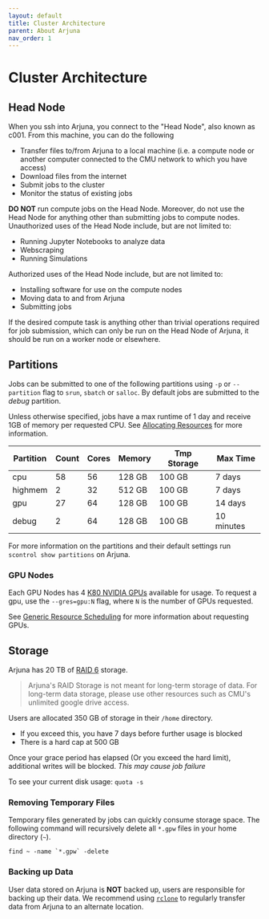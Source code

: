 ```yaml
---
layout: default
title: Cluster Architecture
parent: About Arjuna
nav_order: 1
---
```


# Cluster Architecture

## Head Node

When you ssh into Arjuna, you connect to the "Head Node", also known as c001. From this machine, you
can do the following

- Transfer files to/from Arjuna to a local machine (i.e. a compute node or another computer connected to the CMU network to which you have access)
- Download files from the internet
- Submit jobs to the cluster
- Monitor the status of existing jobs

**DO NOT** run compute jobs on the Head Node. Moreover, do not use the Head Node for anything other than submitting jobs to compute nodes. Unauthorized uses of the Head Node include, but are not limited to:

- Running Jupyter Notebooks to analyze data
- Webscraping
- Running Simulations

Authorized uses of the Head Node include, but are not limited to:

- Installing software for use on the compute nodes
- Moving data to and from Arjuna
- Submitting jobs

If the desired compute task is anything other than trivial operations required for job submission, which can only be run on the Head Node of Arjuna, it should be run on a worker node or elsewhere.

## Partitions

Jobs can be submitted to one of the following partitions using `-p` or
`--partition` flag to `srun`, `sbatch` or `salloc`. By default jobs are submitted
to the *debug* partition.

Unless otherwise specified, jobs have a max runtime of 1 day and receive 1GB of
memory per requested CPU. See [Allocating Resources] for more information.

[Allocating Resources]: ../getting_started/slurm_intro.html#allocating-resources

| Partition | Count | Cores | Memory | Tmp Storage | Max Time |
|-----------|-------|-------|--------|-------------|----------|
| cpu       | 58    | 56    | 128 GB | 100 GB      | 7 days   |
| highmem   | 2     | 32    | 512 GB | 100 GB      | 7 days   |
| gpu       | 27    | 64    | 128 GB | 100 GB      | 14 days  |
| debug     | 2     | 64    | 128 GB | 100 GB      | 10 minutes |

For more information on the partitions and their default settings run
`scontrol show partitions` on Arjuna.

### GPU Nodes

Each GPU Nodes has 4 [K80 NVIDIA GPUs] available for usage. To request a gpu, use
the `--gres=gpu:N` flag, where `N` is the number of GPUs requested.

[K80 NVIDIA GPUs]: https://www.nvidia.com/en-gb/data-center/tesla-k80/

See [Generic Resource Scheduling](https://slurm.schedmd.com/gres.html) for more
information about requesting GPUs.

## Storage

Arjuna has 20 TB of [RAID 6] storage.

> Arjuna's RAID Storage is not meant for long-term storage of data. For long-term data storage, please use other resources such as CMU's unlimited google drive access.

[RAID 6]: https://en.wikipedia.org/wiki/Standard_RAID_levels#RAID_6

Users are allocated 350 GB of storage in their `/home` directory.

- If you exceed this, you have 7 days before further usage is blocked
- There is a hard cap at 500 GB

Once your grace period has elapsed (Or you exceed the hard limit), additional
writes will be blocked. *This may cause job failure*

To see your current disk usage: `quota -s`

### Removing Temporary Files

Temporary files generated by jobs can quickly consume storage space.
The following command will recursively delete all `*.gpw` files in your home directory (`~`).

```shell
find ~ -name `*.gpw` -delete
```

### Backing up Data

User data stored on Arjuna is **NOT** backed up, users are responsible for backing up
their data. We recommend using [`rclone`](https://rclone.org) to regularly
transfer data from Arjuna to an alternate location.
